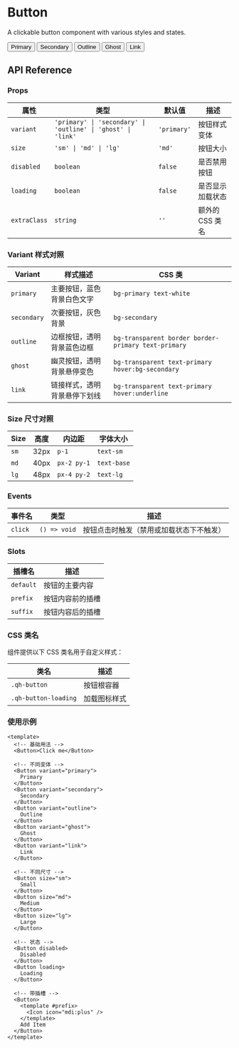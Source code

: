# Button
A clickable button component with various styles and states.

<script setup>
import { Button } from 'qh-ui'
</script>

<ComponentPreview name="ButtonDemo">
  <div class="flex gap-2 flex-wrap">
    <Button>Primary</Button>
    <Button variant="secondary">Secondary</Button>
    <Button variant="outline">Outline</Button>
    <Button variant="ghost">Ghost</Button>
    <Button variant="link">Link</Button>
  </div>
</ComponentPreview>

## API Reference

### Props

| 属性 | 类型 | 默认值 | 描述 |
| --- | --- | --- | --- |
| `variant` | `'primary' \| 'secondary' \| 'outline' \| 'ghost' \| 'link'` | `'primary'` | 按钮样式变体 |
| `size` | `'sm' \| 'md' \| 'lg'` | `'md'` | 按钮大小 |
| `disabled` | `boolean` | `false` | 是否禁用按钮 |
| `loading` | `boolean` | `false` | 是否显示加载状态 |
| `extraClass` | `string` | `''` | 额外的 CSS 类名 |

### Variant 样式对照

| Variant | 样式描述 | CSS 类 |
| --- | --- | --- |
| `primary` | 主要按钮，蓝色背景白色文字 | `bg-primary text-white` |
| `secondary` | 次要按钮，灰色背景 | `bg-secondary` |
| `outline` | 边框按钮，透明背景蓝色边框 | `bg-transparent border border-primary text-primary` |
| `ghost` | 幽灵按钮，透明背景悬停变色 | `bg-transparent text-primary hover:bg-secondary` |
| `link` | 链接样式，透明背景悬停下划线 | `bg-transparent text-primary hover:underline` |

### Size 尺寸对照

| Size | 高度 | 内边距 | 字体大小 |
| --- | --- | --- | --- |
| `sm` | 32px | `p-1` | `text-sm` |
| `md` | 40px | `px-2 py-1` | `text-base` |
| `lg` | 48px | `px-4 py-2` | `text-lg` |

### Events

| 事件名 | 类型 | 描述 |
| --- | --- | --- |
| `click` | `() => void` | 按钮点击时触发（禁用或加载状态下不触发） |

### Slots

| 插槽名 | 描述 |
| --- | --- |
| `default` | 按钮的主要内容 |
| `prefix` | 按钮内容前的插槽 |
| `suffix` | 按钮内容后的插槽 |

### CSS 类名

组件提供以下 CSS 类名用于自定义样式：

| 类名 | 描述 |
| --- | --- |
| `.qh-button` | 按钮根容器 |
| `.qh-button-loading` | 加载图标样式 |

### 使用示例

```vue
<template>
  <!-- 基础用法 -->
  <Button>Click me</Button>

  <!-- 不同变体 -->
  <Button variant="primary">
    Primary
  </Button>
  <Button variant="secondary">
    Secondary
  </Button>
  <Button variant="outline">
    Outline
  </Button>
  <Button variant="ghost">
    Ghost
  </Button>
  <Button variant="link">
    Link
  </Button>

  <!-- 不同尺寸 -->
  <Button size="sm">
    Small
  </Button>
  <Button size="md">
    Medium
  </Button>
  <Button size="lg">
    Large
  </Button>

  <!-- 状态 -->
  <Button disabled>
    Disabled
  </Button>
  <Button loading>
    Loading
  </Button>

  <!-- 带插槽 -->
  <Button>
    <template #prefix>
      <Icon icon="mdi:plus" />
    </template>
    Add Item
  </Button>
</template>
```
